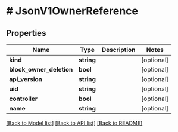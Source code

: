 # # JsonV1OwnerReference

## Properties

Name | Type | Description | Notes
------------ | ------------- | ------------- | -------------
**kind** | **string** |  | [optional]
**block_owner_deletion** | **bool** |  | [optional]
**api_version** | **string** |  | [optional]
**uid** | **string** |  | [optional]
**controller** | **bool** |  | [optional]
**name** | **string** |  | [optional]

[[Back to Model list]](../../README.md#models) [[Back to API list]](../../README.md#endpoints) [[Back to README]](../../README.md)
